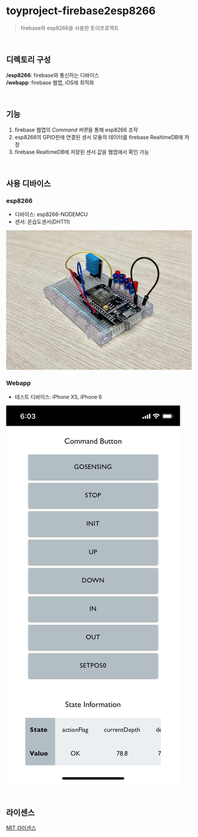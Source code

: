 # toyproject-firebase2esp8266

> firebase와 esp8266을 사용한 토이프로젝트  

<br>

## 디렉토리 구성  

**/esp8266**: firebase와 통신하는 디바이스  
**/webapp**: firebase 웹앱, iOS에 최적화  

<br>

## 기능  

1. firebase 웹앱의 *Command 버튼*을 통해 esp8266 조작  
2. esp8266의 GPIO핀에 연결된 센서 모듈의 데이터를 firebase RealtimeDB에 저장  
3. firebase RealtimeDB에 저장된 센서 값을 웹앱에서 확인 가능  

<br>

## 사용 디바이스  

### esp8266  
* 디바이스: esp8266-NODEMCU  
* 센서: 온습도센서(DHT11)  

![esp8266_img](./README/esp8266_img.jpg)  

### Webapp  
* 테스트 디바이스: iPhone XS, iPhone 6  

![webapp_img](./README/webapp_img.png) 

<br>

## 라이센스  

[MIT 라이센스](https://github.com/sauber92/toyproject-firebase2esp8266/blob/master/LICENSE)
